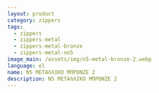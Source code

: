```yaml
---
layout: product
category: zippers
tags:
  - zippers
  - zippers-metal
  - zippers-metal-bronze
  - zippers-metal-no5
image_main: /assets/img/n5-metal-bronze-2.webp
language: el
name: N5 ΜΕΤΑΛΛΙΚΟ ΜΠΡΟΝΖΕ 2
description: N5 ΜΕΤΑΛΛΙΚΟ ΜΠΡΟΝΖΕ 2
---
```


